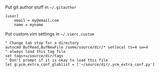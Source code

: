 
Put git author stuff in `~/.gitauthor`
```
[user]
	email = my@email.com
	name = myname
```

Put custom vim settings in `~/.vimrc.custom`

```
" Change tab stop for a directory
autocmd BufRead,BufNewFile /some/source/dir/* setlocal ts=4 sw=4
" always load this tag file
set tags+=/source/dir/tags
" Don't prompt if it is okay to load this file
let g:ycm_extra_conf_globlist = ['~/source/dir/.ycm_extra_conf.py']
```
